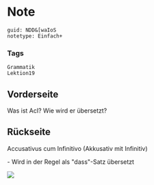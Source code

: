 # Note
```
guid: NDD&[waIoS
notetype: Einfach+
```

### Tags
```
Grammatik
Lektion19
```

## Vorderseite
Was ist AcI? Wie wird er übersetzt?

## Rückseite
Accusativus cum Infinitivo (Akkusativ mit Infinitiv)<div>- Wird in der Regel als "dass"-Satz übersetzt</div><div>
</div><div><img src="paste-1517968b6edb5a9a4092814f2d12297ce268c706.jpg">
</div><div>
</div>
